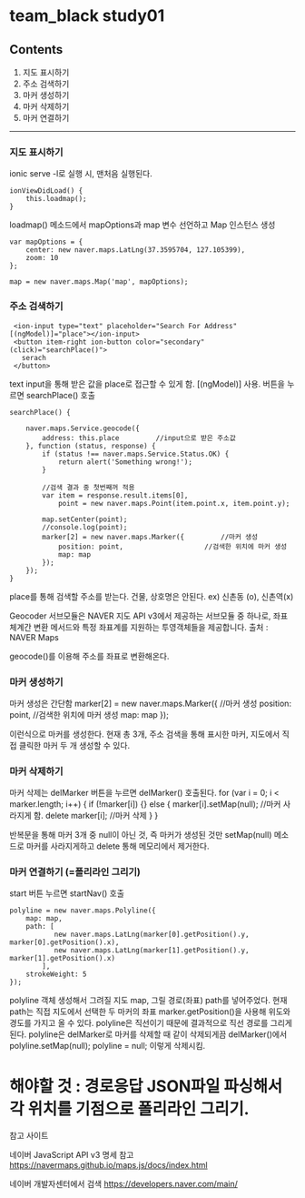 ﻿team_black study01
==================
Contents
------------------
1. 지도 표시하기
2. 주소 검색하기
3. 마커 생성하기
4. 마커 삭제하기
5. 마커 연결하기

***

### 지도 표시하기

ionic serve -l로 실행 시, 맨처음 실행된다.

    ionViewDidLoad() {
        this.loadmap();
    }

loadmap() 메소드에서 mapOptions과 map 변수 선언하고 Map 인스턴스 생성

    var mapOptions = {
        center: new naver.maps.LatLng(37.3595704, 127.105399),
        zoom: 10
    };

    map = new naver.maps.Map('map', mapOptions);

### 주소 검색하기

     <ion-input type="text" placeholder="Search For Address" [(ngModel)]="place"></ion-input>
     <button item-right ion-button color="secondary" (click)="searchPlace()">
       serach
     </button>

text input을 통해 받은 값을 place로 접근할 수 있게 함. [(ngModel)] 사용.
버튼을 누르면 searchPlace() 호출

    searchPlace() {

        naver.maps.Service.geocode({
            address: this.place         //input으로 받은 주소값
        }, function (status, response) {
            if (status !== naver.maps.Service.Status.OK) {
                return alert('Something wrong!');
            }

            //검색 결과 중 첫번째꺼 적용
            var item = response.result.items[0],
                point = new naver.maps.Point(item.point.x, item.point.y);

            map.setCenter(point);
            //console.log(point);
            marker[2] = new naver.maps.Marker({         //마커 생성
                position: point,                    //검색한 위치에 마커 생성
                map: map
            });
        });
    }

place를 통해 검색할 주소를 받는다.
건물, 상호명은 안된다.
ex) 신촌동 (o), 신촌역(x)

Geocoder 서브모듈은 NAVER 지도 API v3에서 제공하는 서브모듈 중 하나로, 좌표 체계간 변환 메서드와 특정 좌표계를 지원하는 투영객체들을 제공합니다.
출처 : NAVER Maps

geocode()를 이용해 주소를 좌표로 변환해온다.

### 마커 생성하기

마커 생성은 간단함
    marker[2] = new naver.maps.Marker({         //마커 생성
               position: point,                    //검색한 위치에 마커 생성
               map: map
    });

이런식으로 마커를 생성한다.
현재 총 3개, 주소 검색을 통해 표시한 마커, 지도에서 직접 클릭한 마커 두 개 생성할 수 있다.

### 마커 삭제하기

마커 삭제는 delMarker 버튼을 누르면 delMarker() 호출된다.
    for (var i = 0; i < marker.length; i++) {
            if (!marker[i]) {}
            else {
                marker[i].setMap(null);   //마커 사라지게 함.
                delete marker[i];         //마커 삭제
            }
    }

반복문을 통해 마커 3개 중 null이 아닌 것, 즉 마커가 생성된 것만 setMap(null) 메소드로 마커를 사라지게하고 delete 통해 메모리에서 제거한다.

### 마커 연결하기 (=폴리라인 그리기)

start 버튼 누르면 startNav() 호출

    polyline = new naver.maps.Polyline({
        map: map,
        path: [
               new naver.maps.LatLng(marker[0].getPosition().y, marker[0].getPosition().x),
               new naver.maps.LatLng(marker[1].getPosition().y, marker[1].getPosition().x)
            ],
        strokeWeight: 5
    });

polyline 객체 생성해서 그려질 지도 map, 그릴 경로(좌표) path를 넣어주었다.
현재 path는 직접 지도에서 선택한 두 마커의 좌표
marker.getPosition()을 사용해 위도와 경도를 가지고 올 수 있다.
polyline은 직선이기 때문에 결과적으로 직선 경로를 그리게 된다.
polyline은 delMarker로 마커를 삭제할 때 같이 삭제되게끔 delMarker()에서
    polyline.setMap(null);
    polyline = null;
이렇게 삭제시킴.

# 해야할 것 : 경로응답 JSON파일 파싱해서 각 위치를 기점으로 폴리라인 그리기.

참고 사이트

네이버 JavaScript API v3 명세 참고
<https://navermaps.github.io/maps.js/docs/index.html>

네이버 개발자센터에서 검색
<https://developers.naver.com/main/>
